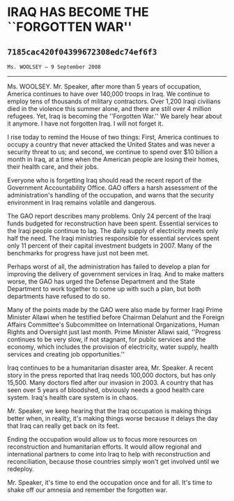 # IRAQ HAS BECOME THE ``FORGOTTEN WAR''
## `7185cac420f04399672308edc74ef6f3`
`Ms. WOOLSEY — 9 September 2008`

---


Ms. WOOLSEY. Mr. Speaker, after more than 5 years of occupation, 
America continues to have over 140,000 troops in Iraq. We continue to 
employ tens of thousands of military contractors. Over 1,200 Iraqi 
civilians died in the violence this summer alone, and there are still 
over 4 million refugees. Yet, Iraq is becoming the ''Forgotten War.'' 
We barely hear about it anymore. I have not forgotten Iraq. I will not 
forget it.

I rise today to remind the House of two things: First, America 
continues to occupy a country that never attacked the United States and 
was never a security threat to us; and second, we continue to spend 
over $10 billion a month in Iraq, at a time when the American people 
are losing their homes, their health care, and their jobs.

Everyone who is forgetting Iraq should read the recent report of the 
Government Accountability Office. GAO offers a harsh assessment of the 
administration's handling of the occupation, and warns that the 
security environment in Iraq remains volatile and dangerous.

The GAO report describes many problems. Only 24 percent of the Iraqi 
funds budgeted for reconstruction have been spent. Essential services 
to the Iraqi people continue to lag. The daily supply of electricity 
meets only half the need. The Iraqi ministries responsible for 
essential services spent only 11 percent of their capital investment 
budgets in 2007. Many of the benchmarks for progress have just not been 
met.

Perhaps worst of all, the administration has failed to develop a plan 
for improving the delivery of government services in Iraq. And to make 
matters worse, the GAO has urged the Defense Department and the State 
Department to work together to come up with such a plan, but both 
departments have refused to do so.

Many of the points made by the GAO were also made by former Iraqi 
Prime Minister Allawi when he testified before Chairman Delahunt and 
the Foreign Affairs Committee's Subcommittee on International 
Organizations, Human Rights and Oversight just last month. Prime 
Minister Allawi said, ''Progress continues to be very slow, if not 
stagnant, for public services and the economy, which includes the 
provision of electricity, water supply, health services and creating 
job opportunities.''

Iraq continues to be a humanitarian disaster area, Mr. Speaker. A 
recent story in the press reported that Iraq needs 100,000 doctors, but 
has only 15,500. Many doctors fled after our invasion in 2003. A 
country that has seen over 5 years of bloodshed, obviously needs a good 
health care system. Iraq's health care system is in chaos.

Mr. Speaker, we keep hearing that the Iraq occupation is making 
things better when, in reality, it's making things worse because it 
delays the day that Iraq can really get back on its feet.

Ending the occupation would allow us to focus more resources on 
reconstruction and humanitarian efforts. It would allow regional and 
international partners to come into Iraq to help with reconstruction 
and reconciliation, because those countries simply won't get involved 
until we redeploy.

Mr. Speaker, it's time to end the occupation once and for all. It's 
time to shake off our amnesia and remember the forgotten war.
